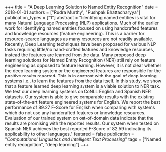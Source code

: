+++
title = "A Deep Learning Solution to Named Entity Recognition"
date = 2018-01-01
authors = ["Rudra Murthy", "Pushpak Bhattacharyya"]
publication_types = ["1"]
abstract = "Identifying named entities is vital for many Natural Language Processing (NLP) applications. Much of the earlier work for identifying named entities focused on using handcrafted features and knowledge resources (feature engineering). This is a barrier for resource-scarce languages as many resources are not readily available. Recently, Deep Learning techniques have been proposed for various NLP tasks requiring little/no hand-crafted features and knowledge resources, instead the features are learned from the data. Many proposed deep learning solutions for Named Entity Recognition (NER) still rely on feature engineering as opposed to feature learning. However, it is not clear whether the deep learning system or the engineered features are responsible for the positive results reported. This is in contrast with the goal of deep learning systems i.e., to learn the features from the data itself. In this study, we show that a feature learned deep learning system is a viable solution to NER task. We test our deep learning systems on CoNLL English and Spanish NER datasets. Our system is able to give comparable results with the existing state-of-the-art feature engineered systems for English. We report the best performance of 89.27 F-Score for English when comparing with systems which do not use any handcrafted features or knowledge resources. Evaluation of our trained system on out-of-domain data indicate that the results are promising with the reported results. Our system when tested on Spanish NER achieves the best reported F-Score of 82.59 indicating its applicability to other languages."
featured = false
publication = "*Computational Linguistics and Intelligent Text Processing*"
tags = ["Named entity recognition", "deep learning"]
+++

